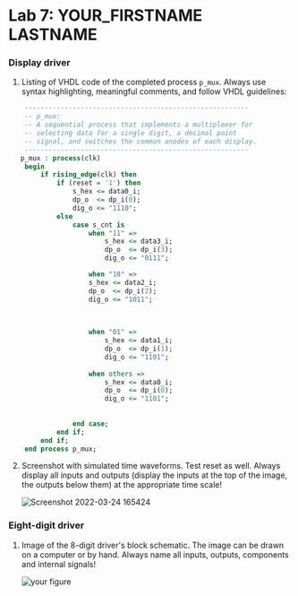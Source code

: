 # Lab 7: YOUR_FIRSTNAME LASTNAME

### Display driver

1. Listing of VHDL code of the completed process `p_mux`. Always use syntax highlighting, meaningful comments, and follow VHDL guidelines:

```vhdl
    --------------------------------------------------------
    -- p_mux:
    -- A sequential process that implements a multiplexer for
    -- selecting data for a single digit, a decimal point 
    -- signal, and switches the common anodes of each display.
    --------------------------------------------------------
   p_mux : process(clk)
    begin
        if rising_edge(clk) then
            if (reset = '1') then
                s_hex <= data0_i;
                dp_o  <= dp_i(0);
                dig_o <= "1110";
            else
                case s_cnt is
                    when "11" =>
                        s_hex <= data3_i;
                        dp_o  <= dp_i(3);
                        dig_o <= "0111";

                    when "10" =>
                    s_hex <= data2_i;
                    dp_o  <= dp_i(2);
                    dig_o <= "1011";
                    
                        

                    when "01" =>
                        s_hex <= data1_i;
                        dp_o  <= dp_i(1);
                        dig_o <= "1101";
                        
                    when others =>
                        s_hex <= data0_i;
                        dp_o  <= dp_i(0);
                        dig_o <= "1101";
                    
                        
                end case;
            end if;
        end if;
    end process p_mux;
```

2. Screenshot with simulated time waveforms. Test reset as well. Always display all inputs and outputs (display the inputs at the top of the image, the outputs below them) at the appropriate time scale!

   ![Screenshot 2022-03-24 165424](https://user-images.githubusercontent.com/99410918/159957658-462cc145-151a-41ab-a22b-5db72ef4be0c.png)


### Eight-digit driver

1. Image of the 8-digit driver's block schematic. The image can be drawn on a computer or by hand. Always name all inputs, outputs, components and internal signals!

   ![your figure]()
